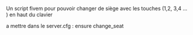 Un script fivem pour pouvoir changer de siège avec les touches (1,2, 3,4 ... ) en haut du clavier

a mettre dans le server.cfg : ensure change_seat
